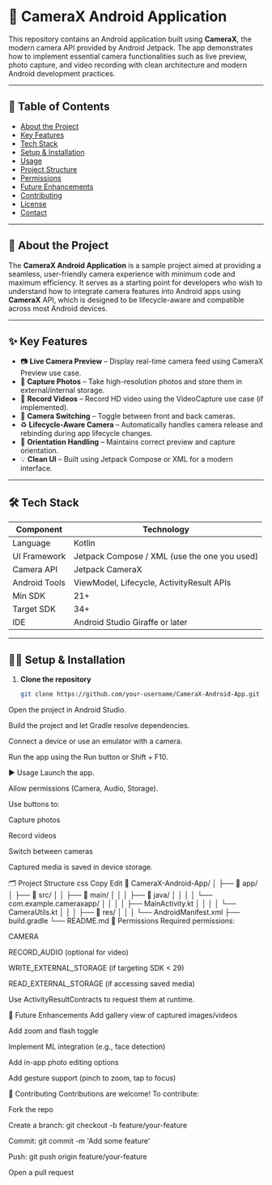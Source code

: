 # 📸 CameraX Android Application

This repository contains an Android application built using **CameraX**, the modern camera API provided by Android Jetpack. The app demonstrates how to implement essential camera functionalities such as live preview, photo capture, and video recording with clean architecture and modern Android development practices.

---

## 📌 Table of Contents

- [About the Project](#about-the-project)
- [Key Features](#key-features)
- [Tech Stack](#tech-stack)
- [Setup & Installation](#setup--installation)
- [Usage](#usage)
- [Project Structure](#project-structure)
- [Permissions](#permissions)
- [Future Enhancements](#future-enhancements)
- [Contributing](#contributing)
- [License](#license)
- [Contact](#contact)

---

## 📖 About the Project

The **CameraX Android Application** is a sample project aimed at providing a seamless, user-friendly camera experience with minimum code and maximum efficiency. It serves as a starting point for developers who wish to understand how to integrate camera features into Android apps using **CameraX** API, which is designed to be lifecycle-aware and compatible across most Android devices.

---

## ✨ Key Features

- 📷 **Live Camera Preview** – Display real-time camera feed using CameraX Preview use case.
- 📸 **Capture Photos** – Take high-resolution photos and store them in external/internal storage.
- 🎥 **Record Videos** – Record HD video using the VideoCapture use case (if implemented).
- 🔁 **Camera Switching** – Toggle between front and back cameras.
- ♻️ **Lifecycle-Aware Camera** – Automatically handles camera release and rebinding during app lifecycle changes.
- 🧭 **Orientation Handling** – Maintains correct preview and capture orientation.
- 💡 **Clean UI** – Built using Jetpack Compose or XML for a modern interface.

---

## 🛠 Tech Stack

| Component      | Technology        |
|----------------|-------------------|
| Language       | Kotlin            |
| UI Framework   | Jetpack Compose / XML (use the one you used) |
| Camera API     | Jetpack CameraX   |
| Android Tools  | ViewModel, Lifecycle, ActivityResult APIs |
| Min SDK        | 21+               |
| Target SDK     | 34+               |
| IDE            | Android Studio Giraffe or later |

---

## 🧑‍💻 Setup & Installation

1. **Clone the repository**
   ```bash
   git clone https://github.com/your-username/CameraX-Android-App.git
Open the project in Android Studio.

Build the project and let Gradle resolve dependencies.

Connect a device or use an emulator with a camera.

Run the app using the Run button or Shift + F10.

▶️ Usage
Launch the app.

Allow permissions (Camera, Audio, Storage).

Use buttons to:

Capture photos

Record videos

Switch between cameras

Captured media is saved in device storage.

🗂 Project Structure
css
Copy
Edit
📁 CameraX-Android-App/
│
├── 📁 app/
│   ├── 📁 src/
│   │   ├── 📁 main/
│   │   │   ├── 📁 java/
│   │   │   │   └── com.example.cameraxapp/
│   │   │   │       ├── MainActivity.kt
│   │   │   │       └── CameraUtils.kt
│   │   │   ├── 📁 res/
│   │   │   └── AndroidManifest.xml
├── build.gradle
└── README.md
🔐 Permissions
Required permissions:

CAMERA

RECORD_AUDIO (optional for video)

WRITE_EXTERNAL_STORAGE (if targeting SDK < 29)

READ_EXTERNAL_STORAGE (if accessing saved media)

Use ActivityResultContracts to request them at runtime.

🚧 Future Enhancements
Add gallery view of captured images/videos

Add zoom and flash toggle

Implement ML integration (e.g., face detection)

Add in-app photo editing options

Add gesture support (pinch to zoom, tap to focus)

🤝 Contributing
Contributions are welcome! To contribute:

Fork the repo

Create a branch: git checkout -b feature/your-feature

Commit: git commit -m 'Add some feature'

Push: git push origin feature/your-feature

Open a pull request

